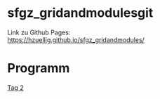 # sfgz_gridandmodulesgit 

Link zu Github Pages: <br/>
https://hzuellig.github.io/sfgz_gridandmodules/

<h1>Programm</h1>
<a href="00_exercise-files/tag2/">Tag 2 </a>